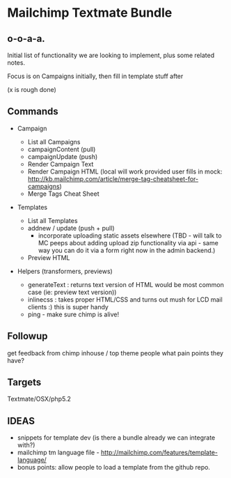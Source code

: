 Mailchimp Textmate Bundle
=========================

o-o-a-a.
--------

Initial list of functionality we are looking to implement, plus some related notes.

Focus is on Campaigns initially, then fill in template stuff after

(x is rough done)

Commands
--------
* Campaign
  * List all Campaigns
  * campaignContent (pull)
  * campaignUpdate (push)
  * Render Campaign Text 
  * Render Campaign HTML (local will work provided user fills in mock: http://kb.mailchimp.com/article/merge-tag-cheatsheet-for-campaigns)
  * Merge Tags Cheat Sheet
  
* Templates
  * List all Templates
  * addnew / update (push + pull)
    * incorporate uploading static assets elsewhere (TBD - will talk to MC peeps about adding upload zip functionality via api - same way you can do it via a form right now in the admin backend.)
  * Preview HTML
  
* Helpers (transformers, previews)
  * generateText : returns text version of HTML would be most common case (ie: preview text version)) 
  * inlinecss : takes proper HTML/CSS and turns out mush for LCD mail clients :) this is super handy
  * ping - make sure chimp is alive!

Followup
--------

get feedback from chimp inhouse / top theme people what pain points they have?


Targets
-------

Textmate/OSX/php5.2  
  
IDEAS
-----

* snippets for template dev (is there a bundle already we can integrate with?)
* mailchimp tm language file - http://mailchimp.com/features/template-language/
* bonus points: allow people to load a template from the github repo.
